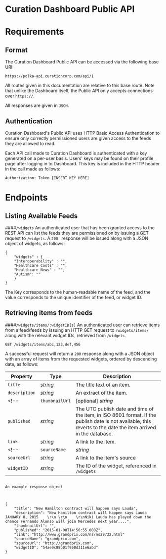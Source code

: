 Curation Dashboard Public API
======
Requirements
======
Format
---
The Curation Dashboard Public API can be accessed via the following base URI

`https://polka-api.curationcorp.com/api/1`

All routes given in this documentation are relative to this base route. Note that unlike the Dashboard itself, the Public API only accepts connections over `https://`. 

All responses are given in `JSON`. 

Authentication
----
Curation Dashboard's Public API uses HTTP Basic Access Authentication to ensure only correctly permissioned users are given access to the feeds they are allowed to read. 

Each API call made to Curation Dashboard is authenticated with a key generated on a per-user basis. Users' keys may be found on their profile page after logging in to Dashboard. 
This key is included in the HTTP header in the call made as follows: 

```Authorization: Token [INSERT KEY HERE]```

<!-- To prevent abuse, we require you to enter the public IP of the servers you wish to interface with the API in your profile.  -->

Endpoints
=====

Listing Available Feeds
----
####`/widgets`
An authenticated user that has been granted access to the REST API can list the feeds they are permissioned on by issuing a GET request to `/widgets`.  A `200 ` response will be issued along with a JSON object of widgets, as follows: 
```
{
	"widgets" : {
	"Interoperability" : "",
	"Healthcare Costs" : "", 
	"Healthcare News" : "", 
	"Autism": ""
	}
}
```
The Key corresponds to the human-readable name of the feed, and the value corresponds to the unique identifier of the feed, or widget ID. 

Retrieving items from feeds
----
####`/widgets/items/:widgetID[s]`
An authenticated user can retrieve items from a feed/feeds by issuing an HTTP GET request to `/widgets/items/` along with the relevant widget IDs, retrieved from `/widgets`. <!-- A user can issue many requests with a single ID or one request with many comma-separated IDs, for example:  -->
   
	GET /widgets/items/abc,123,def,456

A successful request will return a `200` response along with a JSON object with an array of items from the requested widgets, ordered by descending date, as follows: 

|Property | Type | Description |
|--------------|------|------------|
|`title` | *string* |The title text of an item.|
|`description` | *string* | An extract of the item.|
<!-- |`thumbnailUrl`| [optional] *string* | A URL to an image of the item. This is a hotlink to the original image from the source. | -->
|`published` | *string* | The UTC publish date and time of the item, in ISO 8601 format. If the publish date is not available, this reverts to the date the item arrived in the database.  |
|`link` | *string* | A link to the item. |
<!-- |`sourceName`| *string* | A human readable name of the item's source.|
|`sourceUrl`| *string* | A link to the item's source | -->
|`widgetID` | *string* | The ID of the widget, referenced in `/widgets` |

```

An example response object



{
	"title": "New Hamilton contract will happen says Lauda", 
	"description": "New Hamilton contract will happen says Lauda JANUARY 8, 2015    \r\n \r\n    \r\nNiki Lauda has played down the chance Fernando Alonso will join Mercedes next year....", 
	"thumbnailUrl": "",
	"published": "2015-01-08T14:56:55.000Z",
	"link": "http://www.grandprix.com/ns/ns29732.html"
	"sourceName": "grandprix.com", 
	"sourceUrl": "http://grandprix.com", 
	"widgetID": "54ae9c88b01f950d311e6abd" 
}
```






